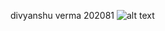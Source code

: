 divyanshu verma 202081
![alt text](https://cdn-media-1.freecodecamp.org/images/1*KmFzveXeGZNH5kdepynd4A.png)
